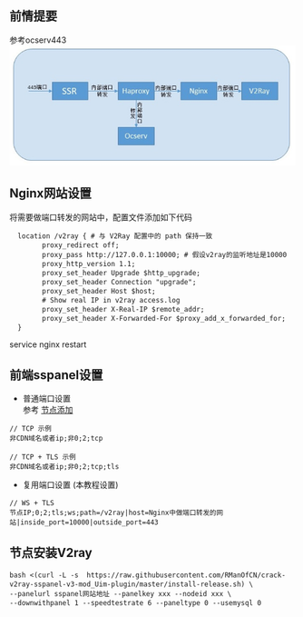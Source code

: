 ## 前情提要  
  参考ocserv443  
  ![](/data/s1.jpg)  

## Nginx网站设置  
  将需要做端口转发的网站中，配置文件添加如下代码    
  ```  
    location /v2ray { # 与 V2Ray 配置中的 path 保持一致
          proxy_redirect off;
          proxy_pass http://127.0.0.1:10000; # 假设v2ray的监听地址是10000
          proxy_http_version 1.1;
          proxy_set_header Upgrade $http_upgrade;
          proxy_set_header Connection "upgrade";
          proxy_set_header Host $host;
          # Show real IP in v2ray access.log
          proxy_set_header X-Real-IP $remote_addr;
          proxy_set_header X-Forwarded-For $proxy_add_x_forwarded_for;
    }
   ```  
service nginx restart

## 前端sspanel设置  
  * 普通端口设置  
  参考 [节点添加](https://github.com/v2rayv3/pay-v2ray-sspanel-v3-mod_Uim-plugin/wiki/%5B%E9%85%8D%E7%BD%AE%5D-%E4%BD%9C%E4%B8%BA-V2Ray-%E5%90%8E%E7%AB%AF)
  ```  
  // TCP 示例
  非CDN域名或者ip;非0;2;tcp

  // TCP + TLS 示例
  非CDN域名或者ip;非0;2;tcp;tls
  ```  
  
  * 复用端口设置 (本教程设置)  
  ```  
  // WS + TLS
  节点IP;0;2;tls;ws;path=/v2ray|host=Nginx中做端口转发的网站|inside_port=10000|outside_port=443
  ```

## 节点安装V2ray

```  
bash <(curl -L -s  https://raw.githubusercontent.com/RManOfCN/crack-v2ray-sspanel-v3-mod_Uim-plugin/master/install-release.sh) \
--panelurl sspanel网站地址 --panelkey xxx --nodeid xxx \
--downwithpanel 1 --speedtestrate 6 --paneltype 0 --usemysql 0
```  
